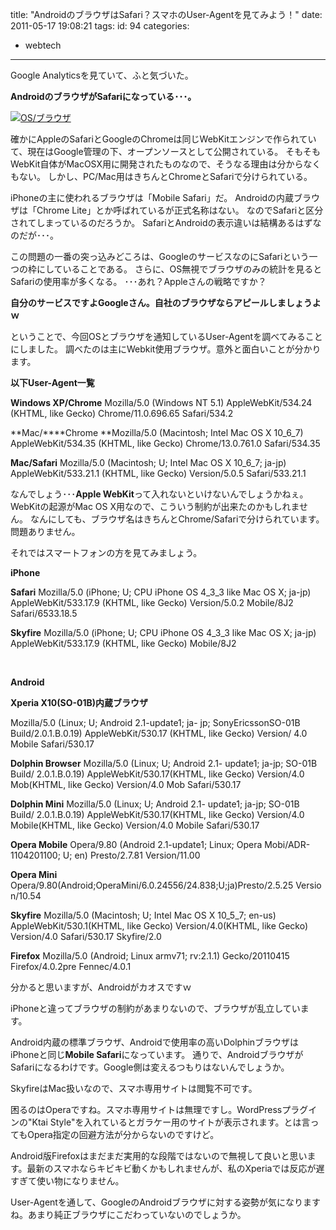 title: "AndroidのブラウザはSafari？スマホのUser-Agentを見てみよう！"
date: 2011-05-17 19:08:21
tags:
id: 94
categories:
 - webtech
---

Google Analyticsを見ていて、ふと気づいた。

**AndroidのブラウザがSafariになっている･･･。**
<!--more-->
[![](http://creamo.jp/wp/wp-content/uploads/2011/05/os_browser.jpg "OS/ブラウザ")](http://creamo.jp/wp/wp-content/uploads/2011/05/os_browser.jpg)

確かにAppleのSafariとGoogleのChromeは同じWebKitエンジンで作られていて、現在はGoogle管理の下、オープンソースとして公開されている。
そもそもWebKit自体がMacOSX用に開発されたものなので、そうなる理由は分からなくもない。
しかし、PC/Mac用はきちんとChromeとSafariで分けられている。

iPhoneの主に使われるブラウザは「Mobile Safari」だ。
Androidの内蔵ブラウザは「Chrome Lite」とか呼ばれているが正式名称はない。
なのでSafariと区分されてしまっているのだろうか。
SafariとAndroidの表示違いは結構あるはずなのだが･･･。

この問題の一番の突っ込みどころは、GoogleのサービスなのにSafariという一つの枠にしていることである。
さらに、OS無視でブラウザのみの統計を見るとSafariの使用率が多くなる。
･･･あれ？Appleさんの戦略ですか？

**自分のサービスですよGoogleさん。自社のブラウザならアピールしましょうよｗ**

ということで、今回OSとブラウザを通知しているUser-Agentを調べてみることにしました。
調べたのは主にWebkit使用ブラウザ。意外と面白いことが分かります。

**以下User-Agent一覧**

**Windows XP/Chrome**
Mozilla/5.0 (Windows NT 5.1) AppleWebKit/534.24 (KHTML, like Gecko) Chrome/11.0.696.65 Safari/534.2

**Mac/****Chrome
**Mozilla/5.0 (Macintosh; Intel Mac OS X 10_6_7) AppleWebKit/534.35 (KHTML, like Gecko) Chrome/13.0.761.0 Safari/534.35

**Mac/Safari**
Mozilla/5.0 (Macintosh; U; Intel Mac OS X 10_6_7; ja-jp) AppleWebKit/533.21.1 (KHTML, like Gecko) Version/5.0.5 Safari/533.21.1

なんでしょう･･･**Apple WebKit**って入れないといけないんでしょうかねぇ。
WebKitの起源がMac OS X用なので、こういう制約が出来たのかもしれません。
なんにしても、ブラウザ名はきちんとChrome/Safariで分けられています。問題ありません。

それではスマートフォンの方を見てみましょう。

**iPhone**

**Safari**
Mozilla/5.0 (iPhone; U; CPU iPhone OS 4_3_3 like Mac OS X; ja-jp) AppleWebKit/533.17.9 (KHTML, like Gecko) Version/5.0.2 Mobile/8J2 Safari/6533.18.5

**Skyfire**
Mozilla/5.0 (iPhone; U; CPU iPhone OS 4_3_3 like Mac OS X; ja-jp) AppleWebKit/533.17.9 (KHTML, like Gecko) Mobile/8J2

&nbsp;

**Android**

**Xperia X10(SO-01B)内蔵ブラウザ**

Mozilla/5.0 (Linux; U; Android 2.1-update1; ja- jp; SonyEricssonSO-01B Build/2.0.1.B.0.19) AppleWebKit/530.17 (KHTML, like Gecko) Version/ 4.0 Mobile Safari/530.17

**Dolphin Browser**
Mozilla/5.0 (Linux; U; Android 2.1- update1; ja-jp; SO-01B Build/ 2.0.1.B.0.19) AppleWebKit/530.17(KHTML, like Gecko) Version/4.0 Mob(KHTML, like Gecko) Version/4.0 Mob Safari/530.17

**Dolphin Mini**
Mozilla/5.0 (Linux; U; Android 2.1- update1; ja-jp; SO-01B Build/ 2.0.1.B.0.19) AppleWebKit/530.17(KHTML, like Gecko) Version/4.0 Mobile(KHTML, like Gecko) Version/4.0 Mobile Safari/530.17

**Opera Mobile**
Opera/9.80 (Android 2.1-update1; Linux; Opera Mobi/ADR-1104201100; U; en) Presto/2.7.81 Version/11.00

**Opera Mini**
Opera/9.80(Android;OperaMini/6.0.24556/24.838;U;ja)Presto/2.5.25 Version/10.54

**Skyfire**
Mozilla/5.0 (Macintosh; U; Intel Mac OS X 10_5_7; en-us) AppleWebKit/530.1(KHTML, like Gecko) Version/4.0(KHTML, like Gecko) Version/4.0 Safari/530.17 Skyfire/2.0

**Firefox**
Mozilla/5.0 (Android; Linux armv71; rv:2.1.1) Gecko/20110415 Firefox/4.0.2pre Fennec/4.0.1

分かると思いますが、Androidがカオスですｗ

iPhoneと違ってブラウザの制約があまりないので、ブラウザが乱立しています。

Android内蔵の標準ブラウザ、Androidで使用率の高いDolphinブラウザはiPhoneと同じ**Mobile Safari**になっています。
通りで、AndroidブラウザがSafariになるわけです。Google側は変えるつもりはないんでしょうか。

SkyfireはMac扱いなので、スマホ専用サイトは閲覧不可です。

困るのはOperaですね。スマホ専用サイトは無理ですし。WordPressプラグインの"Ktai Style"を入れているとガラケー用のサイトが表示されます。とは言ってもOpera指定の回避方法が分からないのですけど。

Android版Firefoxはまだまだ実用的な段階ではないので無視して良いと思います。最新のスマホならキビキビ動くかもしれませんが、私のXperiaでは反応が遅すぎて使い物になりません。

User-Agentを通して、GoogleのAndroidブラウザに対する姿勢が気になりますね。あまり純正ブラウザにこだわっていないのでしょうか。
